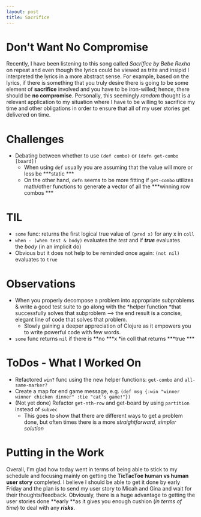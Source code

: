 ```yaml
---
layout: post
title: Sacrifice
---
```


# Don't Want No Compromise

Recently, I have been listening to this song called *Sacrifice by Bebe Rexha* on repeat and even though the lyrics could be viewed as trite and insipid I interpreted the lyrics in a more abstract sense. For example, based on the lyrics, if there is something that you truly desire there is going to be some element of **sacrifice** involved and you have to be iron-willed; hence, there should be **no compromise**. Personally, this seemingly *random* thought is a relevant application to my situation where I have to be willing to sacrifice my time and other obligations in order to ensure that all of my user stories get delivered on time.   

# Challenges

- Debating between whether to use `(def combo)` or `(defn get-combo [board])`
    - When using `def` usually you are assuming that the value will more or less be \*\*\*static \*\*\*
    - On the other hand, `defn` seems to be more fitting if `get-combo` utilizes math/other functions to generate a vector of all the \*\*\*winning row combos \*\*\*

# TIL

- `some` func: returns the first logical true value of `(pred x)` for any x in `coll`
- `when - (when test & body)` evaluates the *test* and if ***true*** evaluates the *body* (in an implicit do)
- Obvious but it does not help to be reminded once again: `(not nil)` evaluates to `true`

# Observations

- When you properly decompose a problem into appropriate subproblems & write a good test suite to go along with the \*helper function \*that successfully solves that subproblem --> the end result is a concise, elegant line of code that solves that problem.
    - Slowly gaining a deeper appreciation of Clojure as it empowers you to write powerful code with few words.
- `some` func returns `nil` if there is \*\*no \*\*\*x \*in coll that returns \*\*\*true ***

# ToDos - What I Worked On

- Refactored `win?` func using the new helper functions: `get-combo` and `all-same-marker?`
- Create a map for end game message, e.g. `(def msg {:win "winner winner chicken dinner" :tie "cat's game!"})`
- (Not yet done) Refactor `get-nth-row` and get-board by using `partition` instead of `subvec`
    - This goes to show that there are different ways to get a problem done, but often times there is a more s*traightforward, simpler solution*

# Putting in the Work 

Overall, I'm glad how today went in terms of being able to stick to my schedule and focusing mainly on getting the **TicTacToe human vs human user story** completed. I believe I should be able to get it done by early Friday and the plan is to send my user story to Micah and Gina and wait for their thoughts/feedback. Obviously, there is a huge advantage to getting the user stories done **early **as it gives you enough cushion (*in terms of time*) to deal with any ***risks***.
